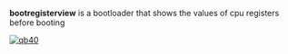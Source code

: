 **bootregisterview** is a bootloader that shows the values of cpu registers before booting


[![qb40](https://i.imgur.com/xAWLn0I.jpg)](https://qb40.github.io)
